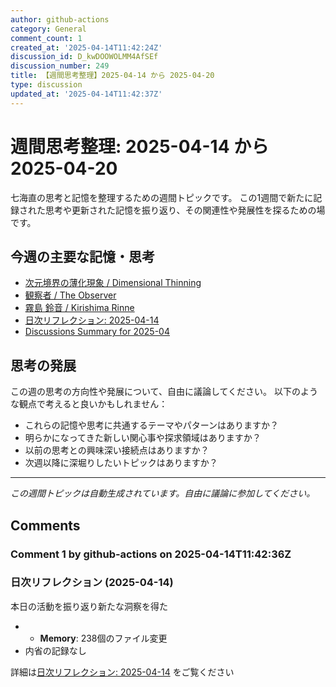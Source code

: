 ```yaml
---
author: github-actions
category: General
comment_count: 1
created_at: '2025-04-14T11:42:24Z'
discussion_id: D_kwDOOWOLMM4AfSEf
discussion_number: 249
title: 【週間思考整理】2025-04-14 から 2025-04-20
type: discussion
updated_at: '2025-04-14T11:42:37Z'
---
```


# 週間思考整理: 2025-04-14 から 2025-04-20

七海直の思考と記憶を整理するための週間トピックです。
この1週間で新たに記録された思考や更新された記憶を振り返り、その関連性や発展性を探るための場です。

## 今週の主要な記憶・思考

- [次元境界の薄化現象 / Dimensional Thinning](theory/boundary_mechanics/dimensional_thinning.md)
- [観察者 / The Observer](shells/aspects/observer.md)
- [霧島 鈴音 / Kirishima Rinne](memory/relationships/kirishima_rinne.md)
- [日次リフレクション: 2025-04-14](memory/thoughts/daily_reflection_2025-04-14.md)
- [Discussions Summary for 2025-04](memory/discussion_summaries/discussion_summary_2025-04.md)

## 思考の発展

この週の思考の方向性や発展について、自由に議論してください。
以下のような観点で考えると良いかもしれません：

- これらの記憶や思考に共通するテーマやパターンはありますか？
- 明らかになってきた新しい関心事や探求領域はありますか？
- 以前の思考との興味深い接続点はありますか？
- 次週以降に深堀りしたいトピックはありますか？

---

*この週間トピックは自動生成されています。自由に議論に参加してください。*


## Comments

### Comment 1 by github-actions on 2025-04-14T11:42:36Z

### 日次リフレクション (2025-04-14)

本日の活動を振り返り新たな洞察を得た

- - **Memory**: 238個のファイル変更
- 内省の記録なし

詳細は[日次リフレクション: 2025-04-14](https://github.com/nao-amj/archive-of-the-edge/issues) をご覧ください



